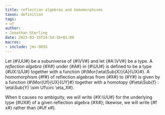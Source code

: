```yaml
---
title: reflection algebras and homomorphisms
taxon: definition
tags:
- uf
author:
- Jonathan Sterling
date: 2023-03-15T14:54:16+01:00
macros:
- include: jms-003G
---
```


Let {#\UU#} be a subuniverse of {#\VV#} and let {#A:\VV#} be a type. A *reflection algebra* {#X#} under {#A#} in {#\UU#} is defined to be a type {#UX:\UU#} together with a function {#\Mor{\eta\Sub{X}}{A}{UX}#}. A homomorphism {#f#} of reflection algebras from {#X#} to {#Y#} is given by a function {#\Mor{Uf}{UX}{UY}#} together with a homotopy {#\eta\Sub{f} : \eta\Sub{Y} \sim Uf\circ \eta_X#}.

When it causes no ambiguity, we will write {#X:\UU#} for the underlying type {#UX#} of a given reflection algebra {#X#}; likewise, we will write {#f x#} rather than {#Uf x#}.
